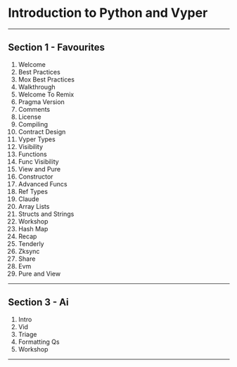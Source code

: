 # Introduction to Python and Vyper
_______________________________________________________________________________
## Section 1 - Favourites
01. Welcome
02. Best Practices
03. Mox Best Practices
04. Walkthrough
05. Welcome To Remix
06. Pragma Version
07. Comments
08. License
09. Compiling
10. Contract Design
11. Vyper Types
12. Visibility
13. Functions
14. Func Visibility
15. View and Pure
16. Constructor
17. Advanced Funcs
18. Ref Types
19. Claude 
20. Array Lists
21. Structs and Strings
22. Workshop
23. Hash Map
24. Recap
25. Tenderly
26. Zksync
27. Share
28. Evm
29. Pure and View
_______________________________________________________________________________
## Section 3 - Ai
1. Intro
2. Vid
3. Triage
4. Formatting Qs
5. Workshop
_______________________________________________________________________________
